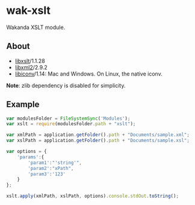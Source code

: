 wak-xslt
========

Wakanda XSLT module.

About
-----
* [libxslt](http://xmlsoft.org/libxslt/)/1.1.28
* [libxml2](http://xmlsoft.org)/2.9.2
* [libiconv](https://www.gnu.org/software/libiconv/)/1.14: Mac and Windows. On Linux, the native iconv.

**Note**: zlib dependency is disabled for simplicity. 

Example
-------
```js
var modulesFolder = FileSystemSync('Modules');
var xslt = require(modulesFolder.path + "xslt");

var xmlPath = application.getFolder().path + "Documents/sample.xml";
var xslPath = application.getFolder().path + "Documents/sample.xsl";

var options = {
	'params':{
		'param1':"'string'", 
		'param2':"xPath", 
		'param3':'123'
	}
};

xslt.apply(xmlPath, xslPath, options).console.stdOut.toString();
```
